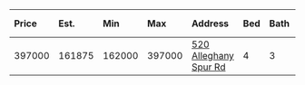 | Price  | Est.   | Min    | Max    | Address                       | Bed | Bath | Area     | Value    | Lot         | Year | HOA | Open house |
| :----- | :----- | :----- | :----- | :---------------------------- | :-- | :--- | :------- | :------- | :---------- | :--- | :-- | :--------- |
| 397000 | 161875 | 162000 | 397000 | [520 Alleghany Spur Rd](1995) | 4   | 3    | 925/Sqft | 429/Sqft | 23.00 Acres | 1995 | 0   |            |